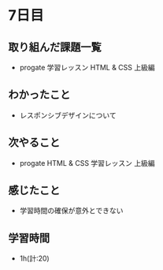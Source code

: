 # 7日目
## 取り組んだ課題一覧
- progate 学習レッスン HTML & CSS 上級編
## わかったこと
- レスポンシブデザインについて
## 次やること
- progate HTML & CSS 学習レッスン 上級編
## 感じたこと
- 学習時間の確保が意外とできない
## 学習時間
- 1h(計:20)
